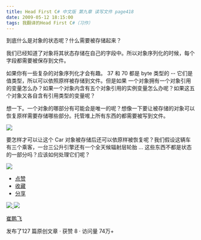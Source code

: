```yaml
---
title: Head First C# 中文版 第九章 读写文件 page418
date: 2009-05-12 18:15:00
tags: 我翻译的Head First C#（习作）
---
```

到底什么是对象的状态呢？什么需要被存储起来？

  

我们已经知道了对象将其状态存储在自己的字段中。所以对象序列化的时候，每个字段都需要被保存到文件。

  

如果你有一些复杂的对象序列化才会有趣。  37  和  70  都是  byte  类型的  \--  它们是值类型，所以可以依照原样被存储到文件。但是如果
一个对象拥有一个对象引用的变量怎么办？如果一个对象内含有五个对象引用的实例变量怎么办呢？如果这五个对象又各自含有引用类型的变量呢？

  

想一下。一个对象的哪部分有可能会是唯一的呢？想像一下要让被存储的对象可以恢复原样需要存储哪些部分。托管堆上所有东西的都需要被写到文件。

  

![](https://p-blog.csdn.net/images/p_blog_csdn_net/cuipengfei1/EntryImages/20090512/2009-05-12_18-05-00.jpg)

要怎样才可以让这个  Car  对象被存储后还可以依原样被恢复呢？我们假设这辆车有三个乘客，一台三公升引擎还有一个全天候辐射层轮胎  ...
这些东西不都是状态的一部分吗？应该如何处理它们呢？

  

![](https://p-blog.csdn.net/images/p_blog_csdn_net/cuipengfei1/EntryImages/20090512/2009-05-12_18-09-56.jpg)

  * [ 点赞  ](javascript:;)
  * [ 收藏  ](javascript:;)
  * [ 分享 ](javascript:;)

[ ![](https://profile.csdnimg.cn/5/2/5/3_cuipengfei1)
![](https://g.csdnimg.cn/static/user-reg-year/1x/11.png)
](https://blog.csdn.net/cuipengfei1)

[ 崔鹏飞 ](https://blog.csdn.net/cuipengfei1)

发布了127 篇原创文章  ·  获赞 8  ·  访问量 74万+

